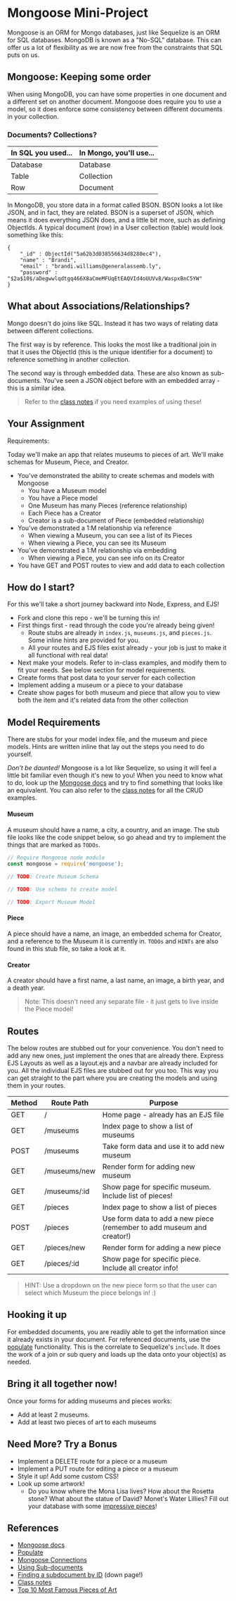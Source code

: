 # Mongoose Mini-Project

Mongoose is an ORM for Mongo databases, just like Sequelize is an ORM for SQL databases. MongoDB is known as a "No-SQL" database. This can offer us a lot of flexibility as we are now free from the constraints that SQL puts on us.

## Mongoose: Keeping some order

When using MongoDB, you can have some properties in one document and a different set on another document. Mongoose does require you to use a model, so it does enforce some consistency between different documents in your collection.

### Documents? Collections?

| In SQL you used... | In Mongo, you'll use... |
| ------------------ | ----------------------- |
| Database | Database |
| Table | Collection |
| Row | Document |

In MongoDB, you store data in a format called BSON. BSON looks a lot like JSON, and in fact, they are related. BSON is a superset of JSON, which means it does everything JSON does, and a little bit more, such as defining ObjectIds. A typical document (row) in a User collection (table) would look something like this:

```
{
    "_id" : ObjectId("5a62b3d038556634d8280ec4"),
    "name" : "Brandi",
    "email" : "brandi.williams@generalassemb.ly",
    "password" : "$2a$10$/aDegwwlqdtgq466X8aCmeMFUqEtEAQVId4oUUVv8/WaspxBnC5YW"
}
```

## What about Associations/Relationships?

Mongo doesn't do joins like SQL. Instead it has two ways of relating data between different collections. 

The first way is by reference. This looks the most like a traditional join in that it uses the ObjectId (this is the unique identifier for a document) to reference something in another collection.

The second way is through embedded data. These are also known as sub-documents. You've seen a JSON object before with an embedded array - this is a similar idea. 

> Refer to the [class notes](https://gawdiseattle.gitbooks.io/wdi/05-express/express-mongoose/readme.html) if you need examples of using these!

## Your Assignment

Requirements:

Today we'll make an app that relates museums to pieces of art. We'll make schemas for Museum, Piece, and Creator.

* You've demonstrated the ability to create schemas and models with Mongoose
    * You have a Museum model
    * You have a Piece model
    * One Museum has many Pieces (reference relationship)
    * Each Piece has a Creator 
    * Creator is a sub-document of Piece (embedded relationship)
* You've demonstrated a 1:M relationship via reference
    * When viewing a Museum, you can see a list of its Pieces
    * When viewing a Piece, you can see its Museum
* You've demonstrated a 1:M relationship via embedding
    * When viewing a Piece, you can see info on its Creator
* You have GET and POST routes to view and add data to each collection

## How do I start?

For this we'll take a short journey backward into Node, Express, and EJS!

* Fork and clone this repo - we'll be turning this in!
* First things first - read through the code you're already being given!
    * Route stubs are already in `index.js`, `museums.js`, and `pieces.js`. Some inline hints are provided for you.
    * All your routes and EJS files exist already - your job is just to make it all functional with real data!
* Next make your models. Refer to in-class examples, and modify them to fit your needs. See below section for model requirements.
* Create forms that post data to your server for each collection
* Implement adding a museum or a piece to your database
* Create show pages for both museum and piece that allow you to view both the item and it's related data from the other collection

## Model Requirements

There are stubs for your model index file, and the museum and piece models. Hints are written inline that lay out the steps you need to do yourself.

*Don't be daunted!* Mongoose is a lot like Sequelize, so using it will feel a little bit familiar even though it's new to you! When you need to know what to do, look up the [Mongoose docs](https://mongoosejs.com/docs/guide.html) and try to find something that looks like an equivalent. You can also refer to the [class notes](https://gawdiseattle.gitbooks.io/wdi/05-node-express/express-mongoose/readme.html) for all the CRUD examples.

#### Museum

A museum should have a name, a city, a country, and an image. The stub file looks like the code snippet below, so go ahead and try to implement the things that are marked as `TODOs`.

```javascript
// Require Mongoose node module
const mongoose = require('mongoose');

// TODO: Create Museum Schema

// TODO: Use schema to create model

// TODO: Export Museum Model
```

#### Piece

A piece should have a name, an image, an embedded schema for Creator, and a reference to the Museum it is currently in. `TODOs` and `HINTs` are also found in this stub file, so take a look at it.

#### Creator

A creator should have a first name, a last name, an image, a birth year, and a death year. 

> Note: This doesn't need any separate file - it just gets to live inside the Piece model! 

## Routes

The below routes are stubbed out for your convenience. You don't need to add any new ones, just implement the ones that are already there. Express EJS Layouts as well as a layout.ejs and a navbar are already included for you. All the individual EJS files are stubbed out for you too. This way you can get straight to the part where you are creating the models and using them in your routes.

| Method | Route Path | Purpose |
| ----- | ------------- | ------------------------------- |
| GET | / | Home page - already has an EJS file |
| GET | /museums | Index page to show a list of museums |
| POST | /museums | Take form data and use it to add new museum |
| GET | /museums/new | Render form for adding new museum |
| GET | /museums/:id | Show page for specific museum. Include list of pieces! |
| GET | /pieces | Index page to show a list of pieces |
| POST | /pieces | Use form data to add a new piece (remember to add museum and creator!) |
| GET | /pieces/new | Render form for adding a new piece |
| GET | /pieces/:id | Show page for specific piece. Include all creator info! |

> HINT: Use a dropdown on the new piece form so that the user can select which Museum the piece belongs in! :) 

## Hooking it up

For embedded documents, you are readily able to get the information since it already exists in your document. For referenced documents, use the [populate](https://mongoosejs.com/docs/populate.html) functionality. This is the correlate to Sequelize's `include`. It does the work of a join or sub query and loads up the data onto your object(s) as needed.

## Bring it all together now!

Once your forms for adding museums and pieces works:

* Add at least 2 museums. 
* Add at least two pieces of art to each museums

## Need More? Try a Bonus

* Implement a DELETE route for a piece or a museum
* Implement a PUT route for editing a piece or a museum
* Style it up! Add some custom CSS!
* Look up some artwork! 
    * Do you know where the Mona Lisa lives? How about the Rosetta stone? What about the statue of David? Monet's Water Lillies? Fill out your database with some [impressive pieces](https://www.touropia.com/most-famous-paintings/)!

## References

* [Mongoose docs](https://mongoosejs.com/docs/guide.html)
* [Populate](https://mongoosejs.com/docs/populate.html)
* [Mongoose Connections](https://mongoosejs.com/docs/connections.html)
* [Using Sub-documents](https://mongoosejs.com/docs/subdocs.html)
* [Finding a subdocument by ID](https://mongoosejs.com/docs/subdocs.html) (down page!)
* [Class notes](https://gawdiseattle.gitbooks.io/wdi/05-node-express/express-mongoose/readme.html)
* [Top 10 Most Famous Pieces of Art](https://www.touropia.com/most-famous-paintings/)
